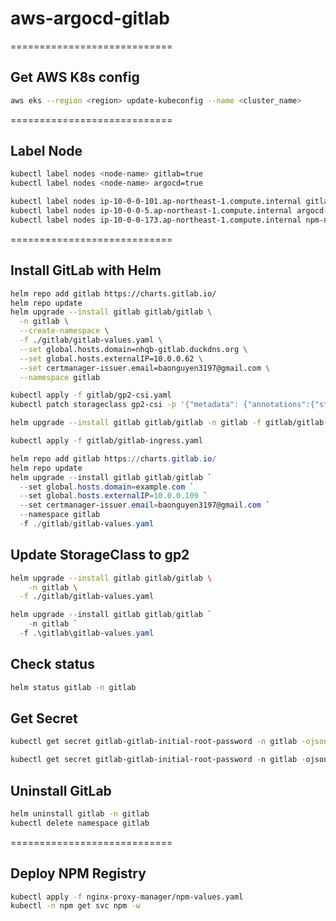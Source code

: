 # aws-argocd-gitlab
============================
## Get AWS K8s config
```bash
aws eks --region <region> update-kubeconfig --name <cluster_name>
```
============================
## Label Node
```bash
kubectl label nodes <node-name> gitlab=true
kubectl label nodes <node-name> argocd=true

kubectl label nodes ip-10-0-0-101.ap-northeast-1.compute.internal gitlab-node=true
kubectl label nodes ip-10-0-0-5.ap-northeast-1.compute.internal argocd-node=true
kubectl label nodes ip-10-0-0-173.ap-northeast-1.compute.internal npm-node=true
```
============================
## Install GitLab with Helm
```bash
helm repo add gitlab https://charts.gitlab.io/
helm repo update
helm upgrade --install gitlab gitlab/gitlab \
  -n gitlab \
  --create-namespace \
  -f ./gitlab/gitlab-values.yaml \
  --set global.hosts.domain=nhqb-gitlab.duckdns.org \
  --set global.hosts.externalIP=10.0.0.62 \
  --set certmanager-issuer.email=baonguyen3197@gmail.com \
  --namespace gitlab

kubectl apply -f gitlab/gp2-csi.yaml
kubectl patch storageclass gp2-csi -p '{"metadata": {"annotations":{"storageclass.kubernetes.io/is-default-class":"true"}}}'

helm upgrade --install gitlab gitlab/gitlab -n gitlab -f gitlab/gitlab-values.yaml

kubectl apply -f gitlab/gitlab-ingress.yaml
```
```powershell
helm repo add gitlab https://charts.gitlab.io/
helm repo update
helm upgrade --install gitlab gitlab/gitlab `
  --set global.hosts.domain=example.com `
  --set global.hosts.externalIP=10.0.0.109 `
  --set certmanager-issuer.email=baonguyen3197@gmail.com `
  --namespace gitlab
  -f ./gitlab/gitlab-values.yaml
```

## Update StorageClass to gp2
```bash
helm upgrade --install gitlab gitlab/gitlab \
    -n gitlab \
  -f ./gitlab/gitlab-values.yaml
```

```powershell
helm upgrade --install gitlab gitlab/gitlab `
    -n gitlab `
  -f .\gitlab\gitlab-values.yaml
```

## Check status
```bash
helm status gitlab -n gitlab
```

## Get Secret
```bash
kubectl get secret gitlab-gitlab-initial-root-password -n gitlab -ojsonpath='{.data.password}' | base64 --decode ; echo
```

```powershell
kubectl get secret gitlab-gitlab-initial-root-password -n gitlab -ojsonpath='{.data.password}' | ForEach-Object { [System.Text.Encoding]::UTF8.GetString([Convert]::FromBase64String($_)) }
``` 

## Uninstall GitLab
```bash
helm uninstall gitlab -n gitlab
kubectl delete namespace gitlab
```

============================
## Deploy NPM Registry
```bash
kubectl apply -f nginx-proxy-manager/npm-values.yaml
kubectl -n npm get svc npm -w
```
